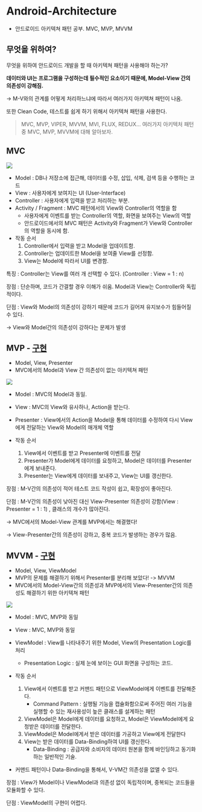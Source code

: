 # Android-Architecture
- 안드로이드 아키텍쳐 패턴 공부. MVC, MVP, MVVM

## 무엇을 위하여?

무엇을 위하여 안드로이드 개발을 할 때 아키텍쳐 패턴을 사용해야 하는가?

__데이터와 UI는 프로그램을 구성하는데 필수적인 요소이기 때문에, Model-View 간의 의존성이 강해짐.__

-> M-V와의 관계를 어떻게 처리하느냐에 따라서 여러가지 아키텍쳐 패턴이 나옴.

또한 Clean Code, 테스트를 쉽게 하기 위해서 아키텍쳐 패턴을 사용한다.

>  MVC, MVP, VIPER, MVVM, MVI, FLUX, REDUX...
> 여러가지 아키텍처 패턴 중 MVC, MVP, MVVM에 대해 알아보자.

## MVC
![](https://d3l69s690g8302.cloudfront.net/wp-content/uploads/2017/12/23071849/MVC-Pattern.png)
- Model : DB나 저장소에 접근해, 데이터를 수정, 삽입, 삭제, 검색 등을 수행하는 코드
- View : 사용자에게 보여지는 UI (User-Interface)
- Controller : 사용자에게 입력을 받고 처리하는 부분.
- Activity / Fragment : MVC 패턴에서의 View와 Controller의 역할을 함
  - 사용자에게 이벤트를 받는 Controller의 역할, 화면을 보여주는 View의 역할
  - 안드로이드에서의 MVC 패턴은 Activity와 Fragment가 View와 Controller의 역할을 동시에 함.
- 작동 순서
  1. Controller에서 입력을 받고 Model을 업데이트함.
  2. Controller는 업데이트한 Model을 보여줄 View를 선정함.
  3. View는 Model에 따라서 UI를 변경함.

특징 : Controller는 View를 여러 개 선택할 수 있다. (Controller : View = 1 : n)

장점 : 단순하며, 코드가 간결할 경우 이해가 쉬움. Model과 View는 Controller와 독립적이다.

단점 : View와 Model의 의존성이 강하기 때문에 코드가 길어져 유지보수가 힘들어질 수 있다.

-> View와 Model간의 의존성이 강하다는 문제가 발생

## MVP -  [구현](https://github.com/KRMKGOLD/studyMVP)

 - Model, View, Presenter
 - MVC에서의 Model과 View 간 의존성이 없는 아키텍쳐 패턴

![](https://t1.daumcdn.net/cfile/tistory/273A7E4A5844B8B939)

- Model : MVC의 Model과 동일.
- View : MVC의 View와 유사하나, Action을 받는다.
- Presenter : View에서의 Action을 Model을 통해 데이터를 수정하여 다시 View에게 전달하는 View와 Model의 매개체 역할

- 작동 순서
  1. View에서 이벤트를 받고 Presenter에 이벤트를 전달
  2. Presenter가 Model에게 데이터를 요청하고, Model은 데이터를 Presenter에게 보내준다.
  3. Presenter는 View에게 데이터를 보내주고, View는 UI를 갱신한다.

장점 : M-V간의 의존성이 적어 테스트 코드 작성이 쉽고, 확장성이 좋아진다.

단점 : M-V간의 의존성이 낮아진 대신 View-Presenter 의존성이 강함(View : Presenter = 1 : 1) , 클래스의 개수가 많아진다.

-> MVC에서의 Model-View 관계를 MVP에서는 해결했다!

-> View-Presenter간의 의존성이 강하고, 중복 코드가 발생하는 경우가 많음.

## MVVM - [구현](https://github.com/KRMKGOLD/Android_MVVMSample/tree/master)
 - Model, View, ViewModel
 - MVP의 문제를 해결하기 위해서 Presenter를 분리해 보았다! -> MVVM
 - MVC에서의 Model-View간의 의존성과 MVP에서의 View-Presenter간의 의존성도 해결하기 위한 아키텍쳐 패턴

![](https://cdn-images-1.medium.com/max/1600/1*VLhXURHL9rGlxNYe9ydqVg.png)

- Model  : MVC, MVP와 동일
- View : MVC, MVP와 동일
- ViewModel : View를 나타내주기 위한 Model, View의 Presentation Logic를 처리
  - Presentation Logic : 실제 눈에 보이는 GUI 화면을 구성하는 코드.
- 작동 순서

  1. View에서 이벤트를 받고 커맨드 패턴으로 ViewModel에게 이벤트를 전달해준다.
     - Command Pattern : 실행될 기능을 캡슐화함으로써 주어진 여러 기능을 실행할 수 있는 재사용성이 높은 클래스를 설계하는 패턴
  2. ViewModel은 Model에게 데이터를 요청하고, Model은 ViewModel에게 요청받은 데이터를 전달한다.
  3. ViewModel은 Model에게서 받은 데이터를 가공하고 View에게 전달한다
  4. View는 받은 데이터를 Data-Binding하여 UI를 갱신한다.
     - Data-Binding : 공급자와 소비자의 데이터 원본을 함께 바인딩하고 동기화하는 일반적인 기술.
- 커맨드 패턴이나 Data-Binding을 통해서, V-VM간 의존성을 없앨 수 있다.

장점 : View가 Model이나 ViewModel과 의존성 없이 독립적이며, 중복되는 코드들을 모듈화할 수 있다.

단점 : ViewModel의 구현이 어렵다.
